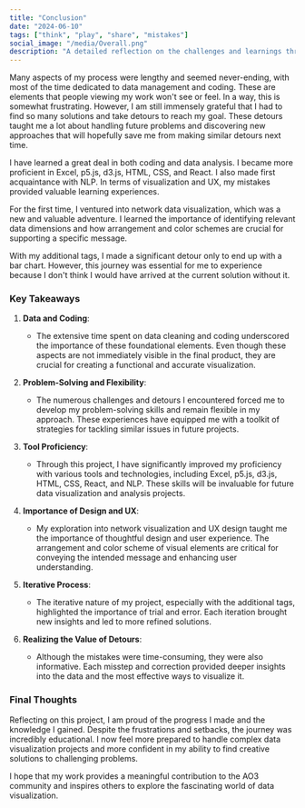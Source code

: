 ```yaml
---
title: "Conclusion"
date: "2024-06-10"
tags: ["think", "play", "share", "mistakes"]
social_image: "/media/Overall.png"
description: "A detailed reflection on the challenges and learnings throughout the project."
---
```


Many aspects of my process were lengthy and seemed never-ending, with most of the time dedicated to data management and coding. These are elements that people viewing my work won't see or feel. In a way, this is somewhat frustrating. However, I am still immensely grateful that I had to find so many solutions and take detours to reach my goal. These detours taught me a lot about handling future problems and discovering new approaches that will hopefully save me from making similar detours next time.

I have learned a great deal in both coding and data analysis. I became more proficient in Excel, p5.js, d3.js, HTML, CSS, and React. I also made first acquaintance with NLP. In terms of visualization and UX, my mistakes provided valuable learning experiences.

For the first time, I ventured into network data visualization, which was a new and valuable adventure. I learned the importance of identifying relevant data dimensions and how arrangement and color schemes are crucial for supporting a specific message.

With my additional tags, I made a significant detour only to end up with a bar chart. However, this journey was essential for me to experience because I don't think I would have arrived at the current solution without it.

### Key Takeaways

1. **Data and Coding**:
    - The extensive time spent on data cleaning and coding underscored the importance of these foundational elements. Even though these aspects are not immediately visible in the final product, they are crucial for creating a functional and accurate visualization.

2. **Problem-Solving and Flexibility**:
    - The numerous challenges and detours I encountered forced me to develop my problem-solving skills and remain flexible in my approach. These experiences have equipped me with a toolkit of strategies for tackling similar issues in future projects.

3. **Tool Proficiency**:
    - Through this project, I have significantly improved my proficiency with various tools and technologies, including Excel, p5.js, d3.js, HTML, CSS, React, and NLP. These skills will be invaluable for future data visualization and analysis projects.

4. **Importance of Design and UX**:
    - My exploration into network visualization and UX design taught me the importance of thoughtful design and user experience. The arrangement and color scheme of visual elements are critical for conveying the intended message and enhancing user understanding.

5. **Iterative Process**:
    - The iterative nature of my project, especially with the additional tags, highlighted the importance of trial and error. Each iteration brought new insights and led to more refined solutions.

6. **Realizing the Value of Detours**:
    - Although the mistakes were time-consuming, they were also informative. Each misstep and correction provided deeper insights into the data and the most effective ways to visualize it.

### Final Thoughts

Reflecting on this project, I am proud of the progress I made and the knowledge I gained. Despite the frustrations and setbacks, the journey was incredibly educational. I now feel more prepared to handle complex data visualization projects and more confident in my ability to find creative solutions to challenging problems.

I hope that my work provides a meaningful contribution to the AO3 community and inspires others to explore the fascinating world of data visualization.

<!-- ![Final Visualization](/media/FinalVisualization.png) -->
